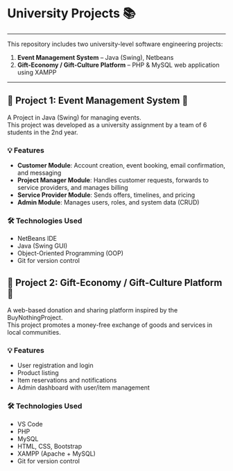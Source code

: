 # University Projects 📚
---
This repository includes two university-level software engineering projects:

1. **Event Management System** – Java (Swing), Netbeans
2. **Gift-Economy / Gift-Culture Platform** – PHP & MySQL web application using XAMPP

---

## 🧩 Project 1: Event Management System 🎉

A Project in Java (Swing) for managing events.  
This project was developed as a university assignment by a team of 6 students in the 2nd year.

### 💡 Features

- **Customer Module**: Account creation, event booking, email confirmation, and messaging  
- **Project Manager Module**: Handles customer requests, forwards to service providers, and manages billing  
- **Service Provider Module**: Sends offers, timelines, and pricing  
- **Admin Module**: Manages users, roles, and system data (CRUD)

### 🛠️ Technologies Used

- NetBeans IDE
- Java (Swing GUI)
- Object-Oriented Programming (OOP)
- Git for version control

## 🧩 Project 2: Gift-Economy / Gift-Culture Platform 🎁

A web-based donation and sharing platform inspired by the BuyNothingProject.  
This project promotes a money-free exchange of goods and services in local communities.

### 💡 Features

- User registration and login  
- Product listing   
- Item reservations and notifications  
- Admin dashboard with user/item management

### 🛠️ Technologies Used

- VS Code
- PHP  
- MySQL  
- HTML, CSS, Bootstrap  
- XAMPP (Apache + MySQL)  
- Git for version control
